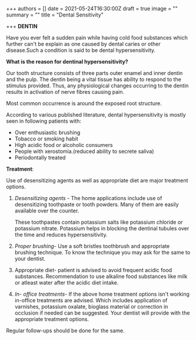 +++
authors = []
date = 2021-05-24T16:30:00Z
draft = true
image = ""
summary = ""
title = "Dental Sensitivity"

+++
**DENTIN** 

Have you ever felt a sudden pain while having cold food substances which further can't be explain as one caused by dental caries or other disease.Such a condition is said to be dental hypersensitivity.

**What is the reason for dentinal hypersensitivity?**

Our tooth structure consists of three parts outer enamel and inner dentin and the pulp. The dentin being a vital tissue has ability to respond to the stimulus provided. Thus, any physiological changes occurring to the dentin results in activation of nerve fibres causing pain.

Most common occurrence is around the exposed root structure.

According to various published literature, dental hypersensitivity is mostly seen in following patients with:

* Over enthusiastic brushing
* Tobacco or smoking habit
* High acidic food or alcoholic consumers
* People with xerostomia.(reduced ability to secrete saliva)
* Periodontally treated

**Treatment**:

Use of desensitizing agents as well as appropriate diet are major treatment options.

1. _Desensitizing_ _agents_ - The home applications include use of desensitizing toothpaste or tooth powders. Many of them are easily available over the counter.

   These toothpastes contain potassium salts like potassium chloride or potassium nitrate. Potassium helps in blocking the dentinal tubules over the time and reduces hypersensitivity.
2. _Proper_ _brushing_- Use a soft bristles toothbrush and appropriate brushing technique. To know the technique you may ask for the same to your dentist.
3. Appropriate diet- patient is advised to avoid  frequent acidic food substances. Recommendation to use alkaline food substances like milk or atleast water after the acidic diet intake.
4. _In_- _office_ _treatments_- If the above home treatment options isn't working in-office treatments are advised. Which includes application of varnishes, potassium oxalate, bioglass material or correction in occlusion if needed can be suggested. Your dentist will provide with the appropriate treatment options.

Regular follow-ups should be done for the same.